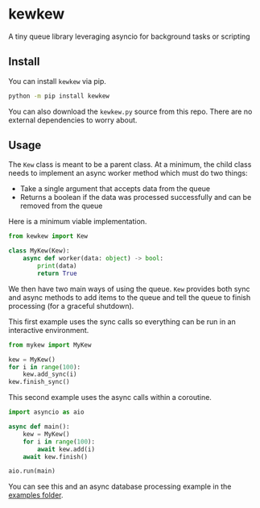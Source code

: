 # kewkew

A tiny queue library leveraging asyncio for background tasks or scripting

## Install

You can install `kewkew` via pip.

```bash
python -m pip install kewkew
```

You can also download the `kewkew.py` source from this repo. There are no external dependencies to worry about.

## Usage

The `Kew` class is meant to be a parent class. At a minimum, the child class needs to implement an async worker method which must do two things:

- Take a single argument that accepts data from the queue
- Returns a boolean if the data was processed successfully and can be removed from the queue

Here is a minimum viable implementation.

```python
from kewkew import Kew

class MyKew(Kew):
    async def worker(data: object) -> bool:
        print(data)
        return True
```

We then have two main ways of using the queue. `Kew` provides both sync and async methods to add items to the queue and tell the queue to finish processing (for a graceful shutdown).

This first example uses the sync calls so everything can be run in an interactive environment.

```python
from mykew import MyKew

kew = MyKew()
for i in range(100):
    kew.add_sync(i)
kew.finish_sync()
```

This second example uses the async calls within a coroutine.

```python
import asyncio as aio

async def main():
    kew = MyKew()
    for i in range(100):
        await kew.add(i)
    await kew.finish()

aio.run(main)
```

You can see this and an async database processing example in the [examples folder](examples/).
